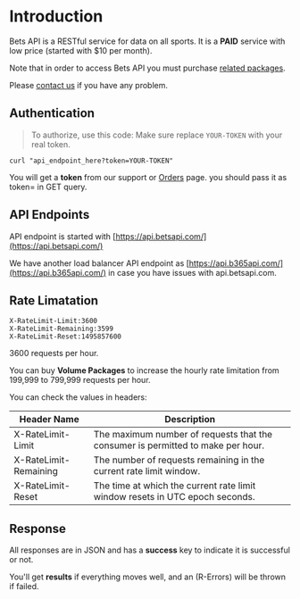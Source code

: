 # Introduction

Bets API is a RESTful service for data on all sports. It is a **PAID** service with low price (started with $10 per month).

Note that in order to access Bets API you must purchase [related packages](https://betsapi.com/mm/pricing).

Please [contact us](https://betsapi.com/contactus) if you have any problem.

## Authentication

> To authorize, use this code:
> Make sure replace `YOUR-TOKEN` with your real token.

```shell
curl "api_endpoint_here?token=YOUR-TOKEN"
```

You will get a **token** from our support or [Orders](https://betsapi.com/mm/orders) page. you should pass it as token= in GET query.

## API Endpoints

API endpoint is started with [https://api.betsapi.com/](https://api.betsapi.com/)

We have another load balancer API endpoint as [https://api.b365api.com/](https://api.b365api.com/) in case you have issues with api.betsapi.com.

## Rate Limatation

```shell
X-RateLimit-Limit:3600
X-RateLimit-Remaining:3599
X-RateLimit-Reset:1495857600
```

3600 requests per hour.

You can buy **Volume Packages** to increase the hourly rate limitation from 199,999 to 799,999 requests per hour.

You can check the values in headers:

Header Name | Description
--------- | -------
X-RateLimit-Limit | The maximum number of requests that the consumer is permitted to make per hour.
X-RateLimit-Remaining | The number of requests remaining in the current rate limit window.
X-RateLimit-Reset | The time at which the current rate limit window resets in UTC epoch seconds.

## Response

All responses are in JSON and has a **success** key to indicate it is successful or not.

You'll get **results** if everything moves well, and an (R-Errors) will be thrown if failed.